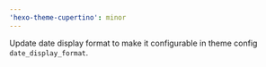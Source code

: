 ```yaml
---
'hexo-theme-cupertino': minor
---
```


Update date display format to make it configurable in theme config `date_display_format`.
